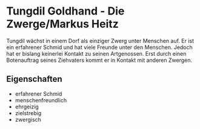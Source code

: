 # Tungdil Goldhand - Die Zwerge/Markus Heitz
Tungdil wächst in einem Dorf als einziger Zwerg unter Menschen auf. Er ist ein erfahrener Schmid und hat viele Freunde unter den Menschen. Jedoch hat er bislang keinerlei Kontakt zu seinen Artgenossen. Erst durch einen Botenauftrag seines Ziehvaters kommt er in Kontakt mit anderen Zwergen.
## Eigenschaften
* erfahrener Schmid
* menschenfreundlich
* ehrgeizig
* zielstrebig
* zwergisch
